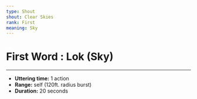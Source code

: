 ```yaml
---
type: Shout
shout: Clear Skies
rank: First
meaning: Sky
---
```

# First Word : Lok (Sky)
---
- **Uttering time:** 1 action
- **Range:** self (120ft. radius burst)
- **Duration:** 20 seconds